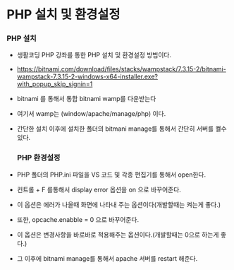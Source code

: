 # PHP 설치 및 환경설정

### 	PHP 설치

- 생활코딩 PHP 강좌를 통한 PHP 설치 및 환경설정 방법이다.

- https://bitnami.com/download/files/stacks/wampstack/7.3.15-2/bitnami-wampstack-7.3.15-2-windows-x64-installer.exe?with_popup_skip_signin=1

- bitnami 를 통해서 통합 bitnami wamp를 다운받는다

- 여기서 wamp는 (window/apache/manage/php) 이다.

- 간단한 설치 이후에 설치한 폴더의 bitmani manage를 통해서 간단히 서버를 켤수 있다.

  ### PHP 환경설정

- PHP 폴더의 PHP.ini 파일을 VS 코드 및 각종 편집기를 통해서 open한다.
- 컨트롤 + F 를통해서 display error 옵션을 on 으로 바꾸어준다.
- 이 옵션은 에러가 나올때 화면에 나타내 주는 옵션이다(개발할때는 켜는게 좋다.)
- 또한, opcache.enabble = 0 으로 바꾸어준다.
- 이 옵션은 변경사항을 바로바로 적용해주는 옵션이다.(개발할때는 0으로 하는게 좋다.)

- 그 이후에 bitnami manage를 통해서 apache 서버를 restart 해준다.

